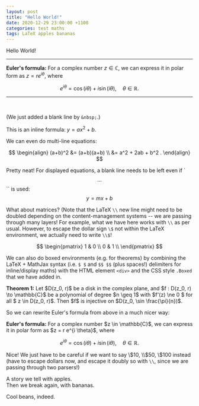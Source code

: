 ```yaml
---
layout: post
title: "Hello World!"
date: 2020-12-29 23:00:00 +1100
categories: test maths
tags: LaTeX apples bananas
---
```


Hello World!

---

**Euler's formula:** For a complex number $z \in \mathbb{C}$, we can express it in polar form as $z = r e^{i \theta}$, where

$$
e^{i\theta} = \cos(i\theta) + i \sin(i\theta) , \quad \theta \in \mathbb{R} .
$$

---

&nbsp;

(We just added a blank line by `&nbsp;`.)

This is an inline formula: $y = ax^2 + b$.

We can even do multi-line equations:

$$
\begin{align}
(a+b)^2
	&= (a+b)(a+b) \\
	&= a^2 + 2ab + b^2 .
\end{align}
$$

Pretty neat! For displayed equations, a blank line needs to be left even if `$$ ... $$`` is used:
$$
y = mx + b
$$

What about matrices? (Note that the LaTeX `\\` new line might need to be doubled depending on the content-management systems -- we are passing through many layers! For example, what we have here works with `\\` as per usual. However, to escape the dollar sign `\$` not within the LaTeX environment, we actually need to write `\\$`!  

$$
\begin{pmatrix}
1 & 0 \\
0 & 1 \\
\end{pmatrix}
$$

We can also do boxed environments (e.g. for theorems) by combining the LaTeX + MathJax syntax (i.e. `$ $` and `$$ $$` (plus spaces!) delimiters for inline/display maths)  with the HTML element `<div>` and the CSS style `.Boxed` that we have added in.

<div class="Boxed">
<b>Theorem 1:</b>
Let $D(z_0, r)$ be a disk in the complex plane, and $f : D(z_0, r) \to \mathbb{C}$ be a polynomial of degree $n \geq 1$ with $f'(z) \ne 0 $ for all $ z \in D(z_0, r)$. Then $f$ is injective on $D(z_0, \sin \frac{\pi}{n})$.
</div>

So we can rewrite Euler's formula from above in a much nicer way:

<div class="Boxed">
<b>Euler's formula:</b>
For a complex number $z \in \mathbb{C}$, we can express it in polar form as $z = r e^{i \theta}$, where

$$
e^{i\theta} = \cos(i\theta) + i \sin(i\theta) , \quad \theta \in \mathbb{R} .
$$
</div>

Nice! We just have to be careful if we want to say \\$10, \\$50, \\$100 instead (have to escape dollars now, and escape it doubly so with `\\`, since we are passing through two parsers!)

<div class="Boxed">
A story we tell with apples.
<br>
Then we break again, with bananas.
</div>

Cool beans, indeed.